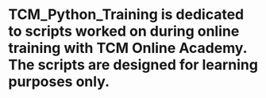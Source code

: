 # TCM_Python_Training is dedicated to scripts worked on during online training with TCM Online Academy. The scripts are designed for learning purposes only.
